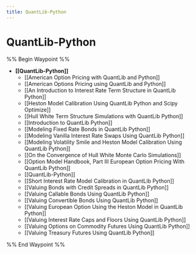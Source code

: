 ```yaml
---
title: QuantLib-Python
---
```


# QuantLib-Python
%% Begin Waypoint %%
- **[[QuantLib-Python]]**
	- [[American Option Pricing with QuantLib and Python]]
	- [[American Options Pricing using QuantLib and Python]]
	- [[An Introduction to Interest Rate Term Structure in QuantLib Python]]
	- [[Heston Model Calibration Using QuantLib Python and Scipy Optimize]]
	- [[Hull White Term Structure Simulations with QuantLib Python]]
	- [[Introduction to QuantLib Python]]
	- [[Modeling Fixed Rate Bonds in QuantLib Python]]
	- [[Modeling Vanilla Interest Rate Swaps Using QuantLib Python]]
	- [[Modeling Volatility Smile and Heston Model Calibration Using QuantLib Python]]
	- [[On the Convergence of Hull White Monte Carlo Simulations]]
	- [[Option Model Handbook,   Part III European Option Pricing With QuantLib Python]]
	- [[QuantLib-Python]]
	- [[Short Interest Rate Model Calibration in QuantLib Python]]
	- [[Valuing Bonds with Credit Spreads in QuantLib Python]]
	- [[Valuing Callable Bonds Using QuantLib Python]]
	- [[Valuing Convertible Bonds Using QuantLib Python]]
	- [[Valuing European Option Using the Heston Model in QuantLib Python]]
	- [[Valuing Interest Rate Caps and Floors Using QuantLib Python]]
	- [[Valuing Options on Commodity Futures Using QuantLib Python]]
	- [[Valuing Treasury Futures Using QuantLib Python]]

%% End Waypoint %%